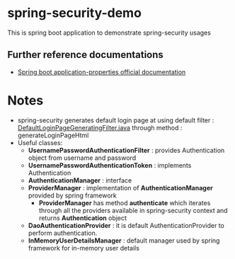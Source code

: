 # spring-security-demo

This is spring boot application to demonstrate spring-security usages

## Further reference documentations
* [Spring boot application-properties official documentation](https://docs.spring.io/spring-boot/docs/current/reference/html/application-properties.html)


# Notes
* spring-security generates default login page at using default filter :  [DefaultLoginPageGeneratingFilter.java](https://docs.spring.io/spring-security/site/docs/current/api/org/springframework/security/web/authentication/ui/DefaultLoginPageGeneratingFilter.html) through method : generateLoginPageHtml
* Useful classes:
  *  __UsernamePasswordAuthenticationFilter__ : provides Authentication object from username and password
  * __UsernamePasswordAuthenticationToken__ : implements Authentication
  * __AuthenticationManager__ : interface
  * __ProviderManager__ : implementation of __AuthenticationManager__ provided by spring framework
    * __ProviderManager__ has method __authenticate__ which iterates through all the providers available in spring-security context and returns __Authentication__ object
  * __DaoAuthenticationProvider__ : it is default AuthenticationProvider to perform authentication. 
  * __InMemoryUserDetailsManager__ : default manager used by spring framework for in-memory user details

